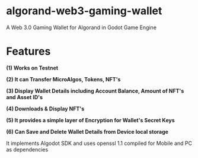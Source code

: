 # algorand-web3-gaming-wallet


A Web 3.0 Gaming Wallet for Algorand in Godot Game Engine 

# Features
**(1) Works on Testnet**

**(2) It can Transfer MicroAlgos, Tokens, NFT's** 

**(3) Display Wallet Details including Account Balance, Amount of NFT's and Asset ID's**

**(4) Downloads & Display NFT's** 

**(5) It provides a simple layer of Encryption for Wallet's Secret Keys**

**(6) Can Save and Delete Wallet Details from Device local storage**



It implements Algodot SDK and uses openssl 1.1 compiled for Mobile and PC as dependencies

